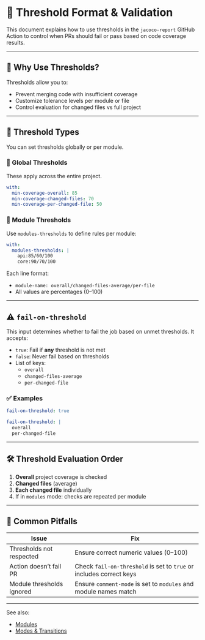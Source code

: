# 🎯 Threshold Format & Validation

This document explains how to use thresholds in the `jacoco-report` GitHub Action to control when PRs should fail or pass based on code coverage results.

---

## 🧮 Why Use Thresholds?

Thresholds allow you to:
- Prevent merging code with insufficient coverage
- Customize tolerance levels per module or file
- Control evaluation for changed files vs full project

---

## 📐 Threshold Types

You can set thresholds globally or per module.

### 🔹 Global Thresholds
These apply across the entire project.
```yaml
with:
  min-coverage-overall: 85
  min-coverage-changed-files: 70
  min-coverage-per-changed-file: 50
```

### 🔸 Module Thresholds
Use `modules-thresholds` to define rules per module:
```yaml
with:
  modules-thresholds: |
    api:85/60/100
    core:90/70/100
```

Each line format:
- `module-name: overall/changed-files-average/per-file`
- All values are percentages (0–100)

---

## ⚠️ `fail-on-threshold`

This input determines whether to fail the job based on unmet thresholds.
It accepts:

- `true`: Fail if **any** threshold is not met
- `false`: Never fail based on thresholds
- List of keys:
  - `overall`
  - `changed-files-average`
  - `per-changed-file`

### ✅ Examples
```yaml
fail-on-threshold: true
```
```yaml
fail-on-threshold: |
  overall
  per-changed-file
```

---

## 🛠 Threshold Evaluation Order

1. **Overall** project coverage is checked
2. **Changed files** (average)
3. **Each changed file** individually
4. If in `modules` mode: checks are repeated per module

---

## 🧪 Common Pitfalls

| Issue                          | Fix                                                                 |
|--------------------------------|----------------------------------------------------------------------|
| Thresholds not respected       | Ensure correct numeric values (0–100)                                |
| Action doesn’t fail PR         | Check `fail-on-threshold` is set to `true` or includes correct keys |
| Module thresholds ignored      | Ensure `comment-mode` is set to `modules` and module names match    |

---

See also:
- [Modules](modules.md)
- [Modes & Transitions](modes-and-transitions.md)
